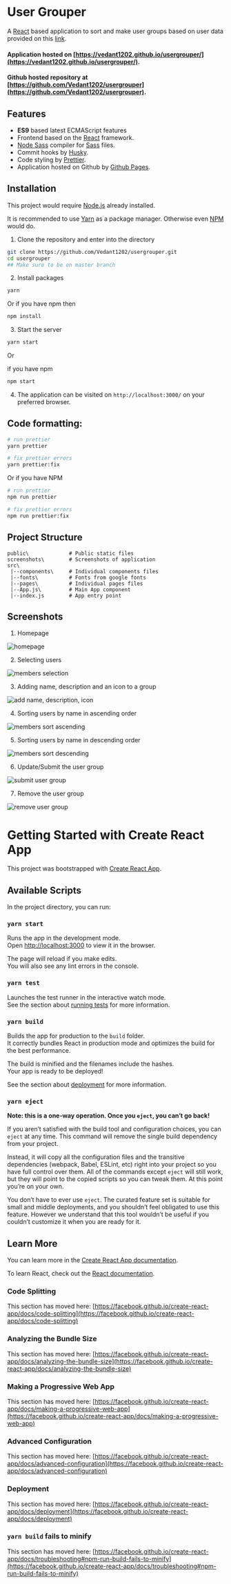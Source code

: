 # User Grouper

A [React](https://reactjs.org/) based application to sort and make user groups based on user data provided on this [link](https://s3-ap-southeast-1.amazonaws.com/he-public-data/users49b8675.json).


#### Application hosted on [https://vedant1202.github.io/usergrouper/](https://vedant1202.github.io/usergrouper/).

#### Github hosted repository at [https://github.com/Vedant1202/usergrouper](https://github.com/Vedant1202/usergrouper).


## Features

- **ES9** based latest ECMAScript features
- Frontend based on the [React](https://reactjs.org/) framework.
- [Node Sass](https://www.npmjs.com/package/node-sass) compiler for [Sass](https://sass-lang.com/) files. 
- Commit hooks by [Husky](https://www.npmjs.com/package/husky).
- Code styling by [Prettier](https://prettier.io/).
- Application hosted on Github by [Github Pages](https://pages.github.com/).


## Installation

This project would require [Node.js](https://nodejs.org/en/) already installed.

It is recommended to use [Yarn](https://yarnpkg.com/) as a package manager. Otherwise even [NPM](https://www.npmjs.com/) would do.


1. Clone the repository and enter into the directory 

```bash
git clone https://github.com/Vedant1202/usergrouper.git
cd usergrouper
## Make sure to be on master branch
``` 

2. Install packages
```bash
yarn
```

Or if you have npm then

```bash
npm install
```

3. Start the server

```bash
yarn start
```

Or 

if you have npm
```bash
npm start
```

4. The application can be visited on `http://localhost:3000/` on your preferred browser.


## Code formatting:

```bash
# run prettier
yarn prettier

# fix prettier errors
yarn prettier:fix
```

Or if you have NPM

```bash
# run prettier
npm run prettier

# fix prettier errors
npm run prettier:fix
```


## Project Structure

```
public\             # Public static files   
screenshots\        # Screenshots of application      
src\
 |--components\     # Individual components files 
 |--fonts\          # Fonts from google fonts
 |--pages\          # Individual pages files
 |--App.js\         # Main App component
 |--index.js        # App entry point
```



## Screenshots

1. Homepage 

![homepage](https://raw.githubusercontent.com/Vedant1202/usergrouper/master/screenshots/homepage-default.png)


2. Selecting users

![members selection](https://raw.githubusercontent.com/Vedant1202/usergrouper/master/screenshots/home-selection.png)


3. Adding name, description and an icon to a group

![add name, description, icon](https://raw.githubusercontent.com/Vedant1202/usergrouper/master/screenshots/home-inputs.png)


4. Sorting users by name in ascending order

![members sort ascending](https://raw.githubusercontent.com/Vedant1202/usergrouper/master/screenshots/home-sort-ascending.png)


5. Sorting users by name in descending order

![members sort descending](https://raw.githubusercontent.com/Vedant1202/usergrouper/master/screenshots/home-sort-descending.png)


6. Update/Submit the user group

![submit user group](https://raw.githubusercontent.com/Vedant1202/usergrouper/master/screenshots/home-submit.png)


7. Remove the user group

![remove user group](https://raw.githubusercontent.com/Vedant1202/usergrouper/master/screenshots/home-remove.png)




# Getting Started with Create React App

This project was bootstrapped with [Create React App](https://github.com/facebook/create-react-app).

## Available Scripts

In the project directory, you can run:

### `yarn start`

Runs the app in the development mode.\
Open [http://localhost:3000](http://localhost:3000) to view it in the browser.

The page will reload if you make edits.\
You will also see any lint errors in the console.

### `yarn test`

Launches the test runner in the interactive watch mode.\
See the section about [running tests](https://facebook.github.io/create-react-app/docs/running-tests) for more information.

### `yarn build`

Builds the app for production to the `build` folder.\
It correctly bundles React in production mode and optimizes the build for the best performance.

The build is minified and the filenames include the hashes.\
Your app is ready to be deployed!

See the section about [deployment](https://facebook.github.io/create-react-app/docs/deployment) for more information.

### `yarn eject`

**Note: this is a one-way operation. Once you `eject`, you can’t go back!**

If you aren’t satisfied with the build tool and configuration choices, you can `eject` at any time. This command will remove the single build dependency from your project.

Instead, it will copy all the configuration files and the transitive dependencies (webpack, Babel, ESLint, etc) right into your project so you have full control over them. All of the commands except `eject` will still work, but they will point to the copied scripts so you can tweak them. At this point you’re on your own.

You don’t have to ever use `eject`. The curated feature set is suitable for small and middle deployments, and you shouldn’t feel obligated to use this feature. However we understand that this tool wouldn’t be useful if you couldn’t customize it when you are ready for it.

## Learn More

You can learn more in the [Create React App documentation](https://facebook.github.io/create-react-app/docs/getting-started).

To learn React, check out the [React documentation](https://reactjs.org/).

### Code Splitting

This section has moved here: [https://facebook.github.io/create-react-app/docs/code-splitting](https://facebook.github.io/create-react-app/docs/code-splitting)

### Analyzing the Bundle Size

This section has moved here: [https://facebook.github.io/create-react-app/docs/analyzing-the-bundle-size](https://facebook.github.io/create-react-app/docs/analyzing-the-bundle-size)

### Making a Progressive Web App

This section has moved here: [https://facebook.github.io/create-react-app/docs/making-a-progressive-web-app](https://facebook.github.io/create-react-app/docs/making-a-progressive-web-app)

### Advanced Configuration

This section has moved here: [https://facebook.github.io/create-react-app/docs/advanced-configuration](https://facebook.github.io/create-react-app/docs/advanced-configuration)

### Deployment

This section has moved here: [https://facebook.github.io/create-react-app/docs/deployment](https://facebook.github.io/create-react-app/docs/deployment)

### `yarn build` fails to minify

This section has moved here: [https://facebook.github.io/create-react-app/docs/troubleshooting#npm-run-build-fails-to-minify](https://facebook.github.io/create-react-app/docs/troubleshooting#npm-run-build-fails-to-minify)
